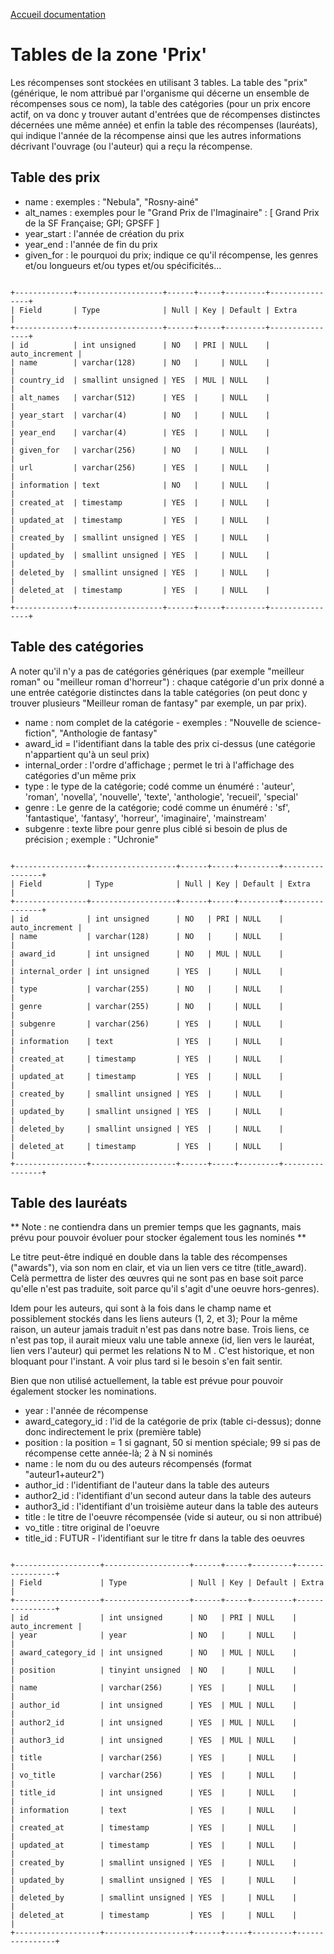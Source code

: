 [Accueil documentation](1_welcome.md)

# Tables de la zone 'Prix'

Les récompenses sont stockées en utilisant 3 tables. La table des "prix" (générique, le nom attribué par l'organisme qui décerne un ensemble de récompenses sous ce nom), la table des catégories (pour un prix encore actif, on va donc y trouver autant d'entrées que de récompenses distinctes décernées une même année) et enfin la table des récompenses (lauréats), qui indique l'année de la récompense ainsi que les autres informations décrivant l'ouvrage (ou l'auteur) qui a reçu la récompense.

## Table des prix

- name : exemples : "Nebula", "Rosny-ainé"
- alt_names : exemples pour le "Grand Prix de l'Imaginaire" : [ Grand Prix de la SF Française; GPI; GPSFF ]
- year_start : l'année de création du prix
- year_end : l'année de fin du prix
- given_for : le pourquoi du prix; indique ce qu'il récompense, les genres et/ou longueurs et/ou types et/ou spécificités...

<code>
+-------------+-------------------+------+-----+---------+----------------+
| Field       | Type              | Null | Key | Default | Extra          |
+-------------+-------------------+------+-----+---------+----------------+
| id          | int unsigned      | NO   | PRI | NULL    | auto_increment |
| name        | varchar(128)      | NO   |     | NULL    |                |
| country_id  | smallint unsigned | YES  | MUL | NULL    |                |
| alt_names   | varchar(512)      | YES  |     | NULL    |                |
| year_start  | varchar(4)        | NO   |     | NULL    |                |
| year_end    | varchar(4)        | YES  |     | NULL    |                |
| given_for   | varchar(256)      | NO   |     | NULL    |                |
| url         | varchar(256)      | YES  |     | NULL    |                |
| information | text              | NO   |     | NULL    |                |
| created_at  | timestamp         | YES  |     | NULL    |                |
| updated_at  | timestamp         | YES  |     | NULL    |                |
| created_by  | smallint unsigned | YES  |     | NULL    |                |
| updated_by  | smallint unsigned | YES  |     | NULL    |                |
| deleted_by  | smallint unsigned | YES  |     | NULL    |                |
| deleted_at  | timestamp         | YES  |     | NULL    |                |
+-------------+-------------------+------+-----+---------+----------------+
</code>

## Table des catégories

A noter qu'il n'y a pas de catégories génériques (par exemple "meilleur roman" ou "meilleur roman d'horreur") : chaque catégorie d'un prix donné a une entrée catégorie distinctes dans la table catégories (on peut donc y trouver plusieurs "Meilleur roman de fantasy" par exemple, un par prix).

- name : nom complet de la catégorie - exemples : "Nouvelle de science-fiction", "Anthologie de fantasy"
- award_id = l'identifiant dans la table des prix ci-dessus (une catégorie n'appartient qu'à un seul prix)
- internal_order : l'ordre d'affichage ; permet le tri à l'affichage des catégories d'un même prix
- type : le type de la catégorie; codé comme un énuméré : 'auteur', 'roman', 'novella', 'nouvelle', 'texte', 'anthologie', 'recueil', 'special'
- genre : Le genre de la catégorie; codé comme un énuméré : 'sf', 'fantastique', 'fantasy', 'horreur', 'imaginaire', 'mainstream'
- subgenre : texte libre pour genre plus ciblé si besoin de plus de précision ; exemple : "Uchronie"

<code>
+----------------+-------------------+------+-----+---------+----------------+
| Field          | Type              | Null | Key | Default | Extra          |
+----------------+-------------------+------+-----+---------+----------------+
| id             | int unsigned      | NO   | PRI | NULL    | auto_increment |
| name           | varchar(128)      | NO   |     | NULL    |                |
| award_id       | int unsigned      | NO   | MUL | NULL    |                |
| internal_order | int unsigned      | YES  |     | NULL    |                |
| type           | varchar(255)      | NO   |     | NULL    |                |
| genre          | varchar(255)      | NO   |     | NULL    |                |
| subgenre       | varchar(256)      | YES  |     | NULL    |                |
| information    | text              | YES  |     | NULL    |                |
| created_at     | timestamp         | YES  |     | NULL    |                |
| updated_at     | timestamp         | YES  |     | NULL    |                |
| created_by     | smallint unsigned | YES  |     | NULL    |                |
| updated_by     | smallint unsigned | YES  |     | NULL    |                |
| deleted_by     | smallint unsigned | YES  |     | NULL    |                |
| deleted_at     | timestamp         | YES  |     | NULL    |                |
+----------------+-------------------+------+-----+---------+----------------+
</code>

## Table des lauréats

** Note : ne contiendra dans un premier temps que les gagnants, mais prévu pour pouvoir évoluer pour stocker également tous les nominés **

Le titre peut-être indiqué en double dans la table des récompenses ("awards"), via son nom en clair, et via un lien vers ce titre (title_award). Celà permettra de lister des œuvres qui ne sont pas en base soit parce qu'elle n'est pas traduite, soit parce qu'il s'agit d'une oeuvre hors-genres).

Idem pour les auteurs, qui sont à la fois dans le champ name et possiblement stockés dans les liens auteurs (1, 2, et 3); Pour la même raison, un auteur jamais traduit n'est pas dans notre base. Trois liens, ce n'est pas top, il aurait mieux valu une table annexe (id, lien vers le lauréat, lien vers l'auteur) qui permet les relations N to M . C'est historique, et non bloquant pour l'instant. A voir plus tard si le besoin s'en fait sentir.

Bien que non utilisé actuellement, la table est prévue pour pouvoir également stocker les nominations.

- year : l'année de récompense
- award_category_id : l'id de la catégorie de prix (table ci-dessus); donne donc indirectement le prix (première table)
- position : la position =  1 si gagnant, 50 si mention spéciale; 99 si pas de récompense cette année-là; 2 à N si nominés
- name : le nom du ou des auteurs récompensés (format "auteur1+auteur2")
- author_id : l'identifiant de l'auteur dans la table des auteurs
- author2_id : l'identifiant d'un second auteur dans la table des auteurs
- author3_id : l'identifiant d'un troisième auteur dans la table des auteurs
- title : le titre de l'oeuvre récompensée (vide si auteur, ou si non attribué)
- vo_title : titre original de l'oeuvre
- title_id : FUTUR - l'identifiant sur le titre fr dans la table des oeuvres

<code>
+-------------------+-------------------+------+-----+---------+----------------+
| Field             | Type              | Null | Key | Default | Extra          |
+-------------------+-------------------+------+-----+---------+----------------+
| id                | int unsigned      | NO   | PRI | NULL    | auto_increment |
| year              | year              | NO   |     | NULL    |                |
| award_category_id | int unsigned      | NO   | MUL | NULL    |                |
| position          | tinyint unsigned  | NO   |     | NULL    |                |
| name              | varchar(256)      | YES  |     | NULL    |                |
| author_id         | int unsigned      | YES  | MUL | NULL    |                |
| author2_id        | int unsigned      | YES  | MUL | NULL    |                |
| author3_id        | int unsigned      | YES  | MUL | NULL    |                |
| title             | varchar(256)      | YES  |     | NULL    |                |
| vo_title          | varchar(256)      | YES  |     | NULL    |                |
| title_id          | int unsigned      | YES  |     | NULL    |                |
| information       | text              | YES  |     | NULL    |                |
| created_at        | timestamp         | YES  |     | NULL    |                |
| updated_at        | timestamp         | YES  |     | NULL    |                |
| created_by        | smallint unsigned | YES  |     | NULL    |                |
| updated_by        | smallint unsigned | YES  |     | NULL    |                |
| deleted_by        | smallint unsigned | YES  |     | NULL    |                |
| deleted_at        | timestamp         | YES  |     | NULL    |                |
+-------------------+-------------------+------+-----+---------+----------------+
</code>

